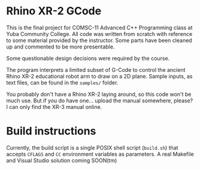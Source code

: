 # Rhino XR-2 GCode

This is the final project for COMSC-11 Advanced C++ Programming class at Yuba Community College.
All code was written from scratch with reference to some material provided by the instructor.
Some parts have been cleaned up and commented to be more presentable.

Some questionable design decisions were required by the course.

The program interprets a limited subset of G-Code to control the ancient Rhino XR-2
educational robot arm to draw on a 2D plane. Sample inputs, as text files, can be found in the
`samples/` folder.

You probably don't have a Rhino XR-2 laying around, so this code won't be much use.
But if you do have one... upload the manual somewhere, please? I can only find the XR-3
manual online.

# Build instructions

Currently, the build script is a single POSIX shell script (`build.sh`) that accepts
`CFLAGS` and `CC` environment variables as parameters. A real Makefile and Visual Studio
solution coming SOON(tm)
